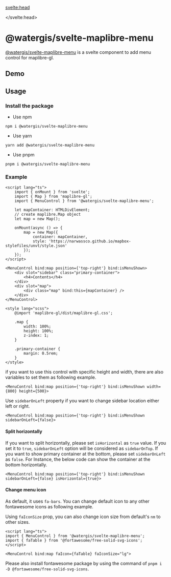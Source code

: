 <svelte:head>

<title>svelte-maplibre-menu | svelte-maplibre-components</title>
<meta name="twitter:title" content="svelte-maplibre-menu | svelte-maplibre-components" />
<meta property="og:title" content="svelte-maplibre-menu | svelte-maplibre-components" />

</svelte:head>

<script lang="ts">
  import Example from "./Example.svelte";
</script>

# @watergis/svelte-maplibre-menu

[@watergis/svelte-maplibre-menu](https://github.com/watergis/svelte-maplibre-components/tree/main/packages/menu) is a svelte component to add menu control for maplibre-gl.

## Demo

<Example />

## Usage

### Install the package

- Use npm

```
npm i @watergis/svelte-maplibre-menu
```

- Use yarn

```
yarn add @watergis/svelte-maplibre-menu
```

- Use pnpm

```
pnpm i @watergis/svelte-maplibre-menu
```

### Example

```svelte
<script lang="ts">
	import { onMount } from 'svelte';
	import { Map } from 'maplibre-gl';
	import { MenuControl } from '@watergis/svelte-maplibre-menu';

	let mapContainer: HTMLDivElement;
	// create maplibre.Map object
	let map = new Map();

	onMount(async () => {
		map = new Map({
			container: mapContainer,
			style: 'https://narwassco.github.io/mapbox-stylefiles/unvt/style.json'
		});
	});
</script>

<MenuControl bind:map position={'top-right'} bind:isMenuShown>
	<div slot="sidebar" class="primary-container">
		<h4>Contents</h4>
	</div>
	<div slot="map">
		<div class="map" bind:this={mapContainer} />
	</div>
</MenuControl>

<style lang="scss">
	@import 'maplibre-gl/dist/maplibre-gl.css';

	.map {
		width: 100%;
		height: 100%;
		z-index: 1;
	}

	.primary-container {
		margin: 0.5rem;
	}
</style>
```

if you want to use this control with specific height and width, there are also variables to set them as following example.

```svelte
<MenuControl bind:map position={'top-right'} bind:isMenuShown width={800} height={500}>
```

Use `sidebarOnLeft` property if you want to change sidebar location either left or right.

```svelte
<MenuControl bind:map position={'top-right'} bind:isMenuShown sidebarOnLeft={false}>
```

#### Split horizontally

If you want to split horizontally, please set `isHorizontal` as `true` value. If you set it to `true`, `sidebarOnLeft` option will be considered as `sidebarOnTop`. If you want to show primary container at the bottom, please set `sidebarOnLeft` as `false`. For Instance, the below code can show the container at the bottom horizontally.

```svelte
<MenuControl bind:map position={'top-right'} bind:isMenuShown sidebarOnLeft={false} isHorizontal={true}>
```

#### Change menu icon

As default, it uses `fa-bars`. You can change default icon to any other fontawesome icons as following example.

Using `faIconSize` prop, you can also change icon size from default's `nm` to other sizes.

```svelte
<script lang="ts">
import { MenuControl } from '@watergis/svelte-maplibre-menu';
import { faTable } from '@fortawesome/free-solid-svg-icons';
</script>

<MenuControl bind:map faIcon={faTable} faIconSize="lg">
```

Please also install fontawesome package by using the command of `pnpm i -D @fortawesome/free-solid-svg-icons`.
